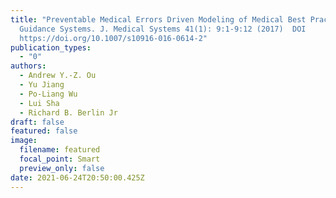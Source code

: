 ```yaml
---
title: "Preventable Medical Errors Driven Modeling of Medical Best Practice
  Guidance Systems. J. Medical Systems 41(1): 9:1-9:12 (2017)  DOI
  https://doi.org/10.1007/s10916-016-0614-2"
publication_types:
  - "0"
authors:
  - Andrew Y.-Z. Ou
  - Yu Jiang
  - Po-Liang Wu
  - Lui Sha
  - Richard B. Berlin Jr
draft: false
featured: false
image:
  filename: featured
  focal_point: Smart
  preview_only: false
date: 2021-06-24T20:50:00.425Z
---
```

